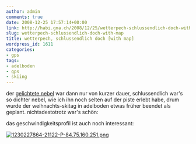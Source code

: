 ```yaml
---
author: admin
comments: true
date: 2008-12-25 17:57:14+00:00
link: http://habi.gna.ch/2008/12/25/wetterpech-schlussendlich-doch-with-map/
slug: wetterpech-schlussendlich-doch-with-map
title: wetterpech, schlussendlich doch [with map]
wordpress_id: 1611
categories:
- gps
tags:
- adelboden
- gps
- skiing
---
```


der [gelichtete nebel](http://habi.gna.ch/2008/12/25/der-nebel-lichtet-sich/) war dann nur von kurzer dauer, schlussendlich war's so dichter nebel, wie ich ihn noch selten auf der piste erlebt habe, drum wurde der weihnachts-skitag in adelboden etwas früher beendet als geplant. nichtsdestotrotz war's schön:

das geschwindigkeitsprofil ist auch noch interessant:




  [![1230227864-21122-P-84.75.160.251.png](http://habi.gna.ch/wp-content/uploads/2008/12/1230227864-21122-p-8475160251.jpg)](http://habi.gna.ch/wp-content/uploads/2008/12/1230227864-21122-p-8475160251.png)  





